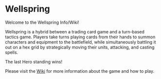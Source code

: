 # Wellspring
Welcome to the Wellspring Info/Wiki!

Wellspring is a hybrid between a trading card game and a turn-based tactics game. Players take turns playing cards from their hands to summon characters and equipment to the battlefield, while simultaneously battling it out on a hex grid by strategically moving their units, attacking, and casting spells. 

The last Hero standing wins!

Please visit the [Wiki](https://github.com/QT-1/Wellspring/wiki) for more information about the game and how to play. 
